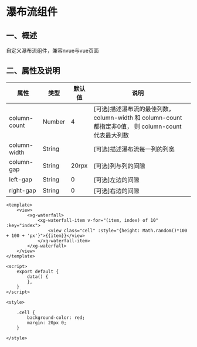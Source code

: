 # 瀑布流组件
## 一、概述
自定义瀑布流组件，兼容nvue与vue页面
## 二、属性及说明
|属性			|类型	|默认值	|说明																								|	|
|--				|--		|--		|--																									|--	|
|column-count	|Number	|4		|[可选]描述瀑布流的最佳列数，column-width 和 column-count 都指定非0值， 则 column-count 代表最大列数|	|
|column-width	|String	|		|[可选]描述瀑布流每一列的列宽																		|	|
|column-gap		|String	|20rpx	|[可选]列与列的间隙																					|	|
|left-gap		|String	|0		|[可选]左边的间隙																					|	|
|right-gap		|String	|0		|[可选]右边的间隙																					|	|

```
<template>
	<view>
		<xg-waterfall>
			<xg-waterfall-item v-for="(item, index) of 10" :key="index">
				<view class="cell" :style="{height: Math.random()*100 + 100 + 'px'}">{{item}}</view>
			</xg-waterfall-item>
		</xg-waterfall>
	</view>
</template>

<script>
	export default {
		data() {
		},
	}
</script>

<style>
	
	.cell {
		background-color: red;
		margin: 20px 0;
	}
	
</style>

```